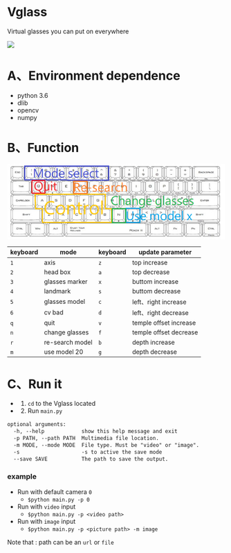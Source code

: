 # Vglass
Virtual glasses you can put on everywhere

![](./test/demo.gif)

# A、Environment dependence

* python 3.6
* dlib
* opencv
* numpy

# B、Function

![](./test/keyboard.png)

|keyboard|mode|keyboard|update parameter|
|---|---|---|---|
|`1`|axis|`z`|top increase|
|`2`|head box|`a`|top decrease|
|`3`|glasses marker|`x`|buttom increase|
|`4`|landmark|`s`|buttom decrease
|`5`|glasses model|`c`|left、right increase|
|`6`|cv bad|`d`|left、right decrease|
|`q`|quit|`v`|temple offset increase|
|`n`|change glasses|`f`|temple offset decrease|
|`r`|re-search model|`b`|depth increase|
|`m`|use model 20|`g`|depth decrease|

# C、Run it

* 1. `cd` to the Vglass located
* 2. Run `main.py`

```bash=
optional arguments:
  -h, --help            show this help message and exit
  -p PATH, --path PATH  Multimedia file location.
  -m MODE, --mode MODE  File type. Must be "video" or "image".
  -s                    -s to active the save mode
  --save SAVE           The path to save the output.
```

### example

* Run with default camera `0`
  * `$python main.py -p 0`
* Run with `video` input
  * `$python main.py -p <video path>`
* Run with `image` input
  * `$python main.py -p <picture path> -m image`

Note that : path can be an `url` or `file`
